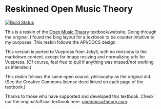 # Reskinned Open Music Theory
[![Build Status](https://travis-ci.com/rodericasm/openmusictheory_reskinned.svg?branch=master)](https://travis-ci.com/rodericasm/openmusictheory_reskinned)

This is a reskin of the [Open Music Theory](http://www.openmusictheory.com) textbook/website. Going through the original, I found the blog layout for a textbook to be counter intuitive to my purposes. This reskin follows the API/DOCS design.

This version is ported to Vuepress from Jekyll, with no revisions to the markdown content, except for image resizing and normalizing urls for Vuepress. (Of course, feel free to pull if anything was missed/not working as intended.)

This reskin follows the same open source, philosophy as the original did. (See the Creative Commons license deed linked on each page of the textbook.)

Thanks to those who have supported and developed this textbook. Check our the original/official textbook here. [openmusictheory.com](http://www.openmusictheory.com).
